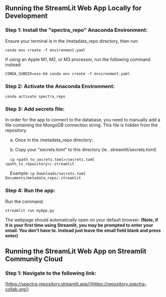 ## Running the StreamLit Web App Locally for Development
### Step 1: Install the "spectra_repo" Anaconda Environment:
Ensure your terminal is in the /metadata_repo directory, then run:

`conda env create -f environment.yaml`

If using an Apple M1, M2, or M3 processor, run the following command instead:

`CONDA_SUBDIR=osx-64 conda env create -f environment.yaml`

### Step 2: Activate the Anaconda Environment:
`conda activate spectra_repo`

### Step 3: Add secrets file:
In order for the app to connect to the database, you need to manually add a file containing the MongoDB connection string. This file is hidden from the repository.

&nbsp;&nbsp;&nbsp;&nbsp;a. Once in the /metadata_repo directory:

&nbsp;&nbsp;&nbsp;&nbsp;b. Copy your "secrets.toml" to this directory (ie. .streamlit/secrets.toml)

&nbsp;&nbsp;&nbsp;&nbsp;`cp <path_to_secrets.toml>/secrets.toml <path_to_repository>/.streamlit`

&nbsp;&nbsp;&nbsp;&nbsp;Example: `cp Downloads/secrets.toml Documents/metadata_repo/.streamlit`

### Step 4: Run the app:
Run the command:

`streamlit run myApp.py`

The webpage should automatically open on your default browser. **(Note, if it is your first time using Streamlit, you may be prompted to enter your email. You don't have to. Instead just leave the email field blank and press enter)**

## Running the StreamLit Web App on Streamlit Community Cloud
### Step 1: Navigate to the following link:

[https://spectra-repository.streamlit.app/](https://repository.spectra-collab.org/)
